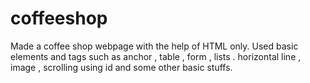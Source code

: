 # coffeeshop
Made a coffee shop webpage with the help of HTML only. Used basic elements and tags such as anchor , table , form , lists . horizontal line , image , scrolling using id and some other basic stuffs.
